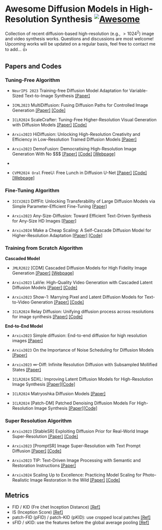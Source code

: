 # Awesome Diffusion Models in High-Resolution Synthesis [![Awesome](https://cdn.rawgit.com/sindresorhus/awesome/d7305f38d29fed78fa85652e3a63e154dd8e8829/media/badge.svg)](https://github.com/sindresorhus/awesome)
Collection of recent diffusion-based high-resolution (e.g., $>1024^2$) image and video synthesis works. Questions and discussions are most welcome! Upcoming works will be updated on a regular basis, feel free to contact me to add... :thumbsup:

## Papers and Codes

### Tuning-Free Algorithm

* `NeurIPS 2023` Training-free Diffusion Model Adaptation for Variable-Sized Text-to-Image Synthesis [[Paper]](https://arxiv.org/abs/2306.08645)

* `ICML2023` MultiDiffusion: Fusing Diffusion Paths for Controlled Image Generation [[Paper]](https://arxiv.org/abs/2302.08113) [[Code]](https://github.com/omerbt/MultiDiffusion)

* `ICLR2024` ScaleCrafter: Tuning-Free Higher-Resolution Visual Generation with Diffusion Models [[Paper]](https://arxiv.org/pdf/2310.07702.pdf) [[Code]](https://yingqinghe.github.io/scalecrafter/)
  
* `Arxiv2023` HiDiffusion: Unlocking High-Resolution Creativity and Efficiency in Low-Resolution Trained Diffusion Models [[Paper]](https://arxiv.org/abs/2311.17528)

* `Arxiv2023` DemoFusion: Democratising High-Resolution Image Generation With No $$$ [[Paper]](https://arxiv.org/abs/2311.16973) [[Code]](https://github.com/PRIS-CV/DemoFusion) [[Webpage]](https://ruoyidu.github.io/demofusion/demofusion.html)
* 
* `CVPR2024 Oral` FreeU: Free Lunch in Diffusion U-Net [[Paper]](https://arxiv.org/pdf/2309.11497) [[Code]](https://github.com/ChenyangSi/FreeU) [[Webpage]](https://chenyangsi.top/FreeU/)

### Fine-Tuning Algorithm
* `ICCV2023` DiffFit: Unlocking Transferability of Large Diffusion Models via Simple Parameter-Efficient Fine-Tuning [[Paper]](https://arxiv.org/abs/2304.06648)

* `Arxiv2023` Any-Size-Diffusion: Toward Efficient Text-Driven Synthesis for Any-Size HD Images [[Paper]](https://arxiv.org/abs/2308.16582)

* `Arxiv2024` Make a Cheap Scaling: A Self-Cascade Diffusion Model for Higher-Resolution Adaptation [[Paper]](https://arxiv.org/abs/2402.10491) [[Code]](https://github.com/GuoLanqing/Self-Cascade/)


### Training from Scratch Algorithm

**Cascaded Model**

* `JMLR2022` [CDM] Cascaded Diffusion Models for High Fidelity Image Generation [[Paper]](https://arxiv.org/abs/2106.15282)
[[Webpage]](https://cascaded-diffusion.github.io/)

* `Arxiv2023` LaVie: High-Quality Video Generation with Cascaded Latent Diffusion Models [[Paper]](https://arxiv.org/abs/2309.15103) [[Code]](https://github.com/Vchitect/LaVie)
  
* `Arxiv2023` Show-1: Marrying Pixel and Latent Diffusion Models for Text-to-Video Generation [[Paper]](https://arxiv.org/abs/2309.15818) [[Code]](https://github.com/showlab/Show-1)
  
* `ICLR2024` Relay Diffusion: Unifying diffusion process across resolutions for image synthesis [[Paper]](https://arxiv.org/abs/2309.03350) [[Code]](https://github.com/THUDM/RelayDiffusion)


**End-to-End Model**
* `Arxiv2023` Simple diffusion: End-to-end diffusion for high resolution images [[Paper]](https://arxiv.org/abs/2301.11093)

* `Arxiv2023` On the Importance of Noise Scheduling for Diffusion Models [[Paper]](https://arxiv.org/abs/2301.10972)

* `Arxiv2023` ∞-Diff: Infinite Resolution Diffusion with Subsampled Mollified States [[Paper]](https://arxiv.org/abs/2303.18242)

* `ICLR2024` SDXL: Improving Latent Diffusion Models for High-Resolution Image Synthesis [[Paper]](https://arxiv.org/abs/2307.01952)[[Code]](https://github.com/Stability-AI/generative-models)
  
* `ICLR2024` Matryoshka Diffusion Models [[Paper]](https://arxiv.org/abs/2310.15111)

* `ICLR2024` [Patch-DM] Patched Denoising Diffusion Models For High-Resolution Image Synthesis [[Paper]](https://arxiv.org/abs/2308.01316)[[Code]](https://github.com/mlpc-ucsd/patch-dm?tab=readme-ov-file)


### Super Resolution Algorithm
* `Arxiv2023` [StableSR] Exploiting Diffusion Prior for Real-World Image Super-Resolution [[Paper]](https://arxiv.org/abs/2305.07015) [[Code]](https://github.com/IceClear/StableSR)
  
* `Arxiv2023` [PromptSR] Image Super-Resolution with Text Prompt Diffusion [[Paper]](https://arxiv.org/abs/2311.14282) [[Code]](https://github.com/zhengchen1999/PromptSR)
  
* `Arxiv2023` TIP: Text-Driven Image Processing with Semantic and Restoration Instructions [[Paper]](https://arxiv.org/abs/2312.11595)
  
* `Arxiv2024` Scaling Up to Excellence: Practicing Model Scaling for Photo-Realistic Image Restoration In the Wild [[Paper]](https://arxiv.org/abs/2401.13627) [[Code]](https://github.com/Fanghua-Yu/SUPIR)


## Metrics

* FID / KID (Fre ́chet Inception Distance) [[Ref]](https://en.wikipedia.org/wiki/Fréchet_inception_distance)
* IS (Inception Score) [[Ref]](https://proceedings.neurips.cc/paper/2016/file/8a3363abe792db2d8761d6403605aeb7-Paper.pdf)
* patch-FID (pFID) / patch-KID (pKID): use cropped local patches [[Ref]](https://arxiv.org/abs/2204.07156)
* sFID / sKID: use the features before the global average pooling [[Ref]](https://arxiv.org/abs/2103.03841)

